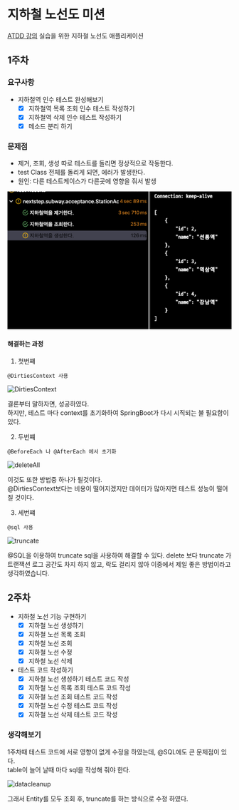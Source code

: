 # 지하철 노선도 미션
[ATDD 강의](https://edu.nextstep.camp/c/R89PYi5H) 실습을 위한 지하철 노선도 애플리케이션

## 1주차

### 요구사항
- 지하철역 인수 테스트 완성해보기
  - [x] 지하철역 목록 조회 인수 테스트 작성하기
  - [x] 지하철역 삭제 인수 테스트 작성하기
  - [x] 메소드 분리 하기

### 문제점

- 제거, 조회, 생성 따로 테스트를 돌리면 정상적으로 작동한다.
- test Class 전체를 돌리게 되면, 에러가 발생한다.
- 원인: 다른 테스트케이스가 다른곳에 영향을 줘서 발생

![problem](./docs/step1/problem.png)

#### 해결하는 과정

1. 첫번쨰

```@DirtiesContext 사용```

![DirtiesContext](./docs/step1/DirtiesContext.png)

결론부터 말하자면, 성공하였다.  
하지만, 테스트 마다 context를 초기화하여 SpringBoot가 다시 시직되는 불 필요함이 있다.

2. 두번쨰

```@BeforeEach 나 @AfterEach 에서 초기화```

![deleteAll](./docs/step1/deleteAll.png)

이것도 또한 방법중 하나가 될것이다.  
@DirtiesContext보다는 비용이 떨어지겠지만 데이터가 많아지면 테스트 성능이 떨어질 것이다.

3. 세번쨰

```@sql 사용```

![truncate](./docs/step1/truncate.png)

@SQL을 이용하여 truncate sql을 사용하여 해결할 수 있다.
delete 보다 truncate 가 트랜잭션 로그 공간도 차지 하지 않고, 락도 걸리지 않아 이중에서 제일 좋은 방법이라고 생각하였습니다.


## 2주차

- 지하철 노선 기능 구현하기
  - [x] 지하철 노선 생성하기
  - [x] 지하철 노선 목록 조회
  - [x] 지하철 노선 조회
  - [x] 지하철 노선 수정
  - [x] 지하철 노선 삭제

- 테스트 코드 작성하기
  - [x] 지하철 노선 생성하기 테스트 코드 작성
  - [x] 지하철 노선 목록 조회 테스트 코드 작성
  - [x] 지하철 노선 조회 테스트 코드 작성
  - [x] 지하철 노선 수정 테스트 코드 작성
  - [x] 지하철 노선 삭제 테스트 코드 작성

### 생각해보기

1주차때 테스트 코드에 서로 영향이 없게 수정을 하였는데, @SQL에도 큰 문제점이 있다.  
table이 늘어 날때 마다 sql을 작성해 줘야 한다.

![datacleanup](./docs/step2/datacleanup.png)

그래서 Entity를 모두 조회 후, truncate를 하는 방식으로 수정 하였다.